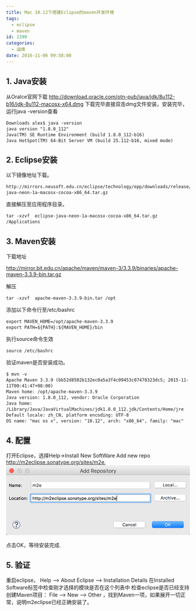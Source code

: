 ```yaml
---
title: Mac 10.12下搭建Eclipse的maven开发环境
tags:
  - eclipse
  - maven
id: 1390
categories:
  - 运维
date: 2016-11-06 09:58:00
---
```


## 1. Java安装
从Oralce官网下载
http://download.oracle.com/otn-pub/java/jdk/8u112-b16/jdk-8u112-macosx-x64.dmg
下载完毕直接双击dmg文件安装，安装完毕，运行java -version查看

    Downloads alex$ java -version
    java version "1.8.0_112"
    Java(TM) SE Runtime Environment (build 1.8.0_112-b16)
    Java HotSpot(TM) 64-Bit Server VM (build 25.112-b16, mixed mode)

## 2. Eclipse安装
以下镜像地址下载。

    http://mirrors.neusoft.edu.cn/eclipse/technology/epp/downloads/release/neon/1a/eclipse-java-neon-1a-macosx-cocoa-x86_64.tar.gz

直接解压至应用程序目录。
    
    tar -xzvf  eclipse-java-neon-1a-macosx-cocoa-x86_64.tar.gz /Applications

## 3. Maven安装
下载地址

http://mirror.bit.edu.cn/apache/maven/maven-3/3.3.9/binaries/apache-maven-3.3.9-bin.tar.gz

解压
    
    tar -xzvf  apache-maven-3.3.9-bin.tar /opt
添加以下命令行至/etc/bashrc
    
    export MAVEN_HOME=/opt/apache-maven-3.3.9
    export PATH=${PATH}:${MAVEN_HOME}/bin
执行source命令生效
    
    source /etc/bashrc
验证maven是否安装成功。
    
    $ mvn -v
    Apache Maven 3.3.9 (bb52d8502b132ec0a5a3f4c09453c07478323dc5; 2015-11-11T00:41:47+08:00)
    Maven home: /opt/apache-maven-3.3.9
    Java version: 1.8.0_112, vendor: Oracle Corporation
    Java home: /Library/Java/JavaVirtualMachines/jdk1.8.0_112.jdk/Contents/Home/jre
    Default locale: zh_CN, platform encoding: UTF-8
    OS name: "mac os x", version: "10.12", arch: "x86_64", family: "mac"

## 4. 配置
打开Eclipse，选择Help->Install New SoftWare
Add new repo
http://m2eclipse.sonatype.org/sites/m2e,
![%e5%b1%8f%e5%b9%95%e5%bf%ab%e7%85%a7-2016-11-05-%e4%b8%8b%e5%8d%889-32-42](/uploads/2016/11/屏幕快照-2016-11-05-下午9.32.42.png)

点击OK，等待安装完成.

## 5. 验证
重启eclipse， Help --> About Eclipse --> Installation Details
在Installed Software标签中检查刚才选择的模块是否在这个列表中
检查eclipse是否已经支持创建Maven项目：
File --> New --> Other ，找到Maven一项，如果展开一切正常，说明m2eclipse已经正确安装了。
